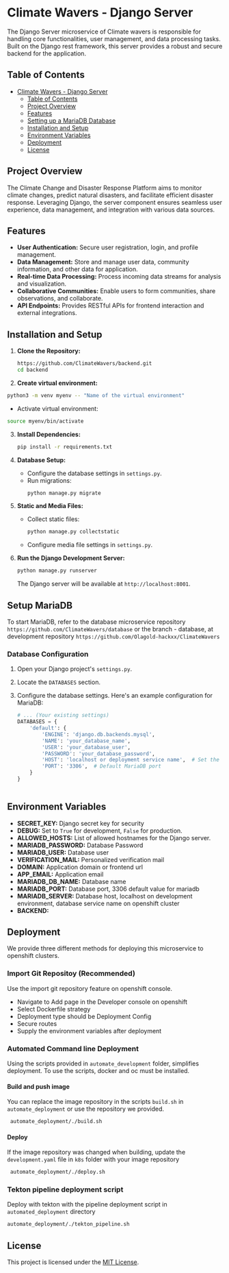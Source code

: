 # Climate Wavers - Django Server

The Django Server microservice of Climate wavers is responsible for handling core functionalities, user management, and data processing tasks. Built on the Django rest framework, this server provides a robust and secure backend for the application.

## Table of Contents

- [Climate Wavers - Django Server](#climate-wavers---django-server)
  - [Table of Contents](#table-of-contents)
  - [Project Overview](#project-overview)
  - [Features](#features)
  - [Setting up a MariaDB Database](#setting-up-a-mariadb-database)
  - [Installation and Setup](#installation-and-setup)
  - [Environment Variables](#environment-variables)
  - [Deployment](#deployment)
  - [License](#license)

## Project Overview

The Climate Change and Disaster Response Platform aims to monitor climate changes, predict natural disasters, and facilitate efficient disaster response. Leveraging Django, the server component ensures seamless user experience, data management, and integration with various data sources.

## Features

- **User Authentication:** Secure user registration, login, and profile management.
- **Data Management:** Store and manage user data, community information, and other data for application.
- **Real-time Data Processing:** Process incoming data streams for analysis and visualization.
- **Collaborative Communities:** Enable users to form communities, share observations, and collaborate.
- **API Endpoints:** Provides RESTful APIs for frontend interaction and external integrations.

## Installation and Setup

1. **Clone the Repository:**
   ```bash
   https://github.com/ClimateWavers/backend.git
   cd backend
   ```
2. **Create virtual environment:**
  ```bash
  python3 -m venv myenv -- "Name of the virtual environment"
  ```
   -  Activate virtual environment:
  ```bash
  source myenv/bin/activate
  ```
3. **Install Dependencies:**
   ```bash
   pip install -r requirements.txt
   ```

4. **Database Setup:**
   - Configure the database settings in `settings.py`.
   - Run migrations:
     ```bash
     python manage.py migrate
     ```

5. **Static and Media Files:**
   - Collect static files:
     ```bash
     python manage.py collectstatic
     ```
   - Configure media file settings in `settings.py`.

6. **Run the Django Development Server:**
   ```bash
   python manage.py runserver
   ```

   The Django server will be available at `http://localhost:8001`.

## Setup MariaDB
To start MariaDB, refer to the database microservice repository `https://github.com/ClimateWavers/database` or the branch - database, at development repository `https://github.com/Olagold-hackxx/ClimateWavers`

### Database Configuration
1. Open your Django project's `settings.py`.
2. Locate the `DATABASES` section.
3. Configure the database settings. Here's an example configuration for MariaDB:

   ```python
   # ... (Your existing settings)
   DATABASES = {
       'default': {
           'ENGINE': 'django.db.backends.mysql',
           'NAME': 'your_database_name',
           'USER': 'your_database_user',
           'PASSWORD': 'your_database_password',
           'HOST': 'localhost or deployment service name',  # Set the host where your MariaDB is running
           'PORT': '3306',  # Default MariaDB port
       }
   }
    
## Environment Variables

- **SECRET_KEY:** Django secret key for security 
- **DEBUG:** Set to `True` for development, `False` for production.
- **ALLOWED_HOSTS:** List of allowed hostnames for the Django server.
-  **MARIADB_PASSWORD:** Database Password
-  **MARIADB_USER:** Database user
-  **VERIFICATION_MAIL:** Personalized verification mail
-  **DOMAIN:** Application domain or frontend url
-  **APP_EMAIL:** Application email
-  **MARIADB_DB_NAME:** Database name
-  **MARIADB_PORT:** Database port, 3306 default value for mariadb
-  **MARIADB_SERVER:** Database host, localhost on development environment, database service name on openshift cluster
-  **BACKEND:** 

## Deployment
We provide three different methods for deploying this microservice to openshift clusters.
### Import Git Repositoy (Recommended)
Use the import git repository feature on openshift console.
- Navigate to Add page in the Developer console on openshift
- Select Dockerfile strategy
- Deployment type should be Deployment Config
- Secure routes
- Supply the environment variables after deployment
  
### Automated Command line Deployment
Using the scripts provided in `automate_development` folder, simplifies deployment. To use the scripts, docker and oc must be installed.

#### Build and push image
You can replace the image repository in the scripts `build.sh` in `automate_deployment` or use the repository we provided.
  ```bash
   automate_deployment/./build.sh
   ```
#### Deploy 
If the image repository was changed when building, update the `development.yaml` file in `k8s` folder with your image repository
  ```bash
   automate_deployment/./deploy.sh
   ```

### Tekton pipeline deployment script
Deploy with tekton with the pipeline deployment script in `automated_deployment` directory
   ```bash
   automate_deployment/./tekton_pipeline.sh
   ```

## License

This project is licensed under the [MIT License](LICENSE).
